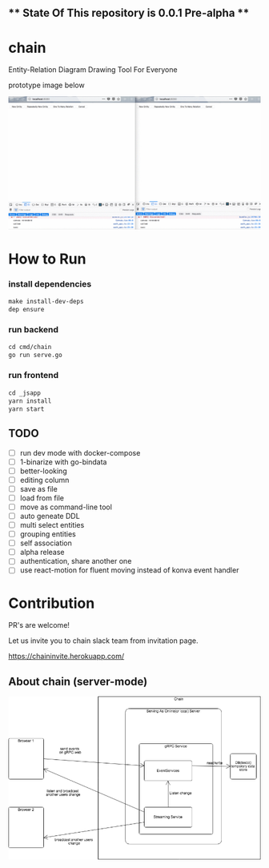 
## ** State Of This repository is 0.0.1 Pre-alpha **

# chain

Entity-Relation Diagram Drawing Tool For Everyone

prototype image below

![](./doc/example.gif)


# How to Run

### install dependencies
```
make install-dev-deps
dep ensure
```

### run backend
```
cd cmd/chain
go run serve.go
```

### run frontend
```
cd _jsapp
yarn install
yarn start
```

## TODO
- [ ] run dev mode with docker-compose
- [ ] 1-binarize with go-bindata
- [ ] better-looking
- [ ] editing column
- [ ] save as file
- [ ] load from file
- [ ] move as command-line tool
- [ ] auto geneate DDL
- [ ] multi select entities
- [ ] grouping entities
- [ ] self association
- [ ] alpha release
- [ ] authentication, share another one
- [ ] use react-motion for fluent moving instead of konva event handler

# Contribution
PR's are welcome!

Let us invite you to chain slack team from invitation page.

https://chaininvite.herokuapp.com/

## About chain (server-mode)

![0% center](./doc/chain_server_mode_archtecture.png)

